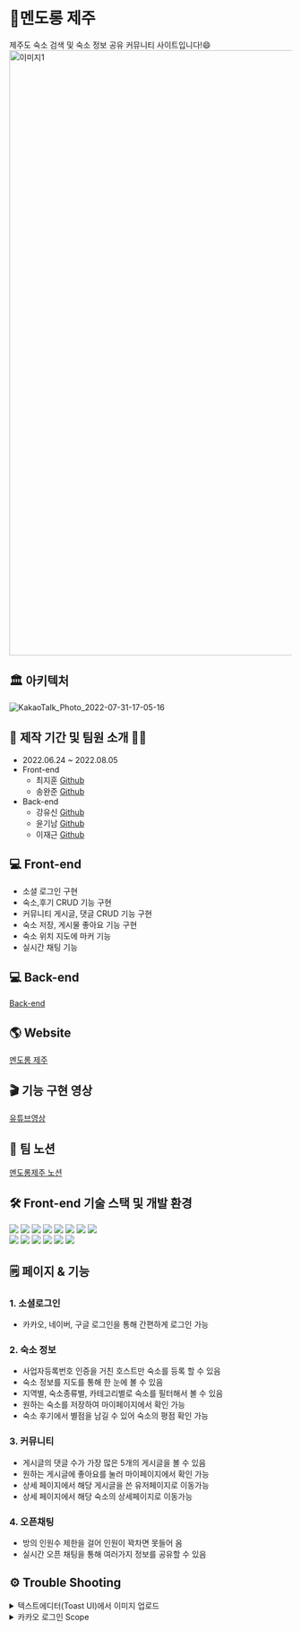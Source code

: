 # 🍊멘도롱 제주
제주도 숙소 검색 및 숙소 정보 공유 커뮤니티 사이트입니다!😄
<img width="1080" alt="이미지1" src="https://user-images.githubusercontent.com/103625778/182082800-4b30bea5-0e1f-46b6-ae24-96d1f3534615.png">

## 🏛 아키텍처
![KakaoTalk_Photo_2022-07-31-17-05-16](https://user-images.githubusercontent.com/103625778/182083611-6b07b906-fa0c-4d7f-8851-8a54fd0df4d4.png)

## 📆 제작 기간 및 팀원 소개 👨‍💻
- 2022.06.24 ~ 2022.08.05
- Front-end
	- 최지훈 [Github](https://github.com/Choiji92)
	- 송완준 [Github](https://github.com/natural-nine)
- Back-end
    - 강유신 [Github](https://github.com/Usiniverse)
	- 윤기남 [Github](https://github.com/wea9677)
	- 이재근 [Github](https://github.com/flypig-hub)

## 💻 Front-end 
- 소셜 로그인 구현
- 숙소,후기 CRUD 기능 구현
- 커뮤니티 게시글, 댓글 CRUD 기능 구현
- 숙소 저장, 게시물 좋아요 기능 구현
- 숙소 위치 지도에 마커 기능
- 실시간 채팅 기능

## 💻 Back-end
[Back-end](https://github.com/Usiniverse/Main-Project)

## 🌎 Website
[멘도롱 제주](https://mendorong-jeju.co.kr/)

## 🎬 기능 구현 영상
[유튜브영상]()

## 📘 팀 노션
[멘도롱제주 노션](https://unmarred-judge-712.notion.site/875e0fb4b7bf42d69e2fe7b217286aaa)
## 🛠 Front-end 기술 스택 및 개발 환경
<img src="https://img.shields.io/badge/html5-E34F26?style=for-the-badge&logo=html5&logoColor=white"> <img src="https://img.shields.io/badge/css-1572B6?style=for-the-badge&logo=css3&logoColor=white"> 
  <img src="https://img.shields.io/badge/javascript-F7DF1E?style=for-the-badge&logo=javascript&logoColor=black"> 
	<img src="https://img.shields.io/badge/react-444444?style=for-the-badge&logo=react"> 
	 <img src="https://img.shields.io/badge/React--Query-FF4154?style=for-the-badge&logo=ReactQuery&logoColor=FFFFFF">
	  <img src="https://img.shields.io/badge/recoil-2C5BB4?style=for-the-badge&logo=recoil&logoColor=white">
      		<img src="https://img.shields.io/badge/react--hook--form-EC5990?style=for-the-badge&logo=ReactHookForm&logoColor=white">
       <img src="https://img.shields.io/badge/socket.io-010101?style=for-the-badge&logo=socket.io&logoColor=white">
		 <br/>
		 <img src="https://img.shields.io/badge/React Router-CA4245?style=for-the-badge&logo=React Router&logoColor=white">
	  <img src="https://img.shields.io/badge/styled--components-DB7093?style=for-the-badge&logo=styledcomponents&logoColor=white">
       <img src="https://img.shields.io/badge/mui-007FFF?style=for-the-badge&logo=mui&logoColor=white">
	 <img src="https://img.shields.io/badge/axios-FFCA28?style=for-the-badge&logo=axios&logoColor=white">
		 <img src="https://img.shields.io/badge/amazonaws-232F3E?style=for-the-badge&logo=amazonaws&logoColor=white">
		 <img src="https://img.shields.io/badge/github-181717?style=for-the-badge&logo=github&logoColor=white">
		
## 🗒️  페이지 & 기능
### 1. 소셜로그인
- 카카오, 네이버, 구글 로그인을 통해 간편하게 로그인 가능

### 2. 숙소 정보
- 사업자등록번호 인증을 거친 호스트만 숙소를 등록 할 수 있음
- 숙소 정보를 지도를 통해 한 눈에 볼 수 있음
- 지역별, 숙소종류별, 카테고리별로 숙소를 필터해서 볼 수 있음
- 원하는 숙소를 저장하여 마이페이지에서 확인 가능
- 숙소 후기에서 별점을 남길 수 있어 숙소의 평점 확인 가능
### 3. 커뮤니티
- 게시글의 댓글 수가 가장 많은 5개의 게시글을 볼 수 있음
- 원하는 게시글에 좋아요를 눌러 마이페이지에서 확인 가능
- 상세 페이지에서 해당 게시글을 쓴 유저페이지로 이동가능
- 상세 페이지에서 해당 숙소의 상세페이지로 이동가능
### 4. 오픈채팅
- 방의 인원수 제한을 걸어 인원이 꽉차면 못들어 옴
- 실시간 오픈 채팅을 통해 여러가지 정보를 공유할 수 있음


## ⚙️ Trouble Shooting
<details>
<summary>텍스트에디터(Toast UI)에서 이미지 업로드</summary>
<div markdown="1">

`문제점`

텍스트에디터에서 입력하는 데이터는 html 형식으로 DB에 저장을 하게 되는데 이미지를 업로드하게 되면 자동으로 base64 URL로 변경되어 ```<img src=”base64:~~~~~~”/>``` 이런식으로 저장하게 되어 DB에 부담이 된다.

`해결방법`

프론트엔드

Toast UI 라이브러리에 내장되어있는 addImageBlobHook 을 이용하여 이미지를 업로드시 바로 백엔드와 통신을 통해 S3에 이미지를 저장후 S3 URL을 받아서 사용

백엔드

1. API를 2개를 생성한다.
2. 프론트엔드에서 이미지를 이미지에디터에 업로드 할 때마다 AWS S3에 업로드하는 API를 호출하여 S3 URL로 바꾼다.

`다른 문제점`

1. API가 2번 호출되는 상황이라 자원 낭비가 있다.
2. 게시글 작성 중 페이지를 이탈했을 경우 이미 DB와 AWS S3에 저장된 이미지를 통제할 수 있는 방법이 없다.

`해결방법`

프론트

1. 이미지를 업로드 할 때 base64 URL 이 아닌 blob URL로 변경
2. 이미지 업로드 한 파일객체를 리스트에 저장하고 blob URL 도 다른 리스트에 저장
3. 유저가 게시글 작성을 완료하고 백엔드와 통신할 때 위의 두 리스트도 같이 보내줌

백엔드

1. 백엔드에서 파일객체들이 담긴 리스트를 S3에 저장 후 S3 URL을 blob URL이 담긴 리스트와 비교

* 이미지 치환 전 ```<p>제주도!</p><p><img src="blob:[http://localhost:3000/f2da32da-71c4-4dbc-8ad2-0db2ddaea21b](http://localhost:3000/f2da32da-71c4-4dbc-8ad2-0db2ddaea21b)" contenteditable="false">```
** 이미지 치환 후 ```<p>제주도!</p><p><img src=\"[https://yushin-s3.s3.amazonaws.com/images/93d7504b-9d22-4aa4-ab79-56dce525a114.jpg\\](https://yushin-s3.s3.amazonaws.com/images/93d7504b-9d22-4aa4-ab79-56dce525a114.jpg%5C%5C)" contenteditable=\"false\">```

2. 이미지 치환 후 데이터를 DB에 저장

</div>
</details>

<details>
<summary>카카오 로그인 Scope</summary>
<div markdown="1">

`문제점`

로컬에서 테스트 할 때 기존에 로그인을 했었던 유저들은 배포상황에서도 로그인이 되는데 신규 유저들은 로그인이 안되는 상황이 발생
![image](https://user-images.githubusercontent.com/103625778/182110624-b73a9d95-8c23-4681-aa86-f35ddf32e0b3.png)
위 이미지처럼 username과 displayName 이 미연동계정이라고 응답이 옴

`해결방법`
KAKAO_AUTH_URL의 scope가 account_email로 되어있어서 카카오 측에서 유저의 이름은 보내주지 않고 이메일만 보내주는 것이었음
```const KAKAO_AUTH_URL = 'https://kauth.kakao.com/oauth/authorize?client_id=${clientId}&redirect_uri=${REDIRECT_URI}&response_type=code&scope=account_email'```;
그래서
scope를 지웠더니 해결
```const KAKAO_AUTH_URL = 'https://kauth.kakao.com/oauth/authorize?client_id=${clientId}&redirect_uri=${REDIRECT_URI}&response_type=code'```;
</div>
</details>
